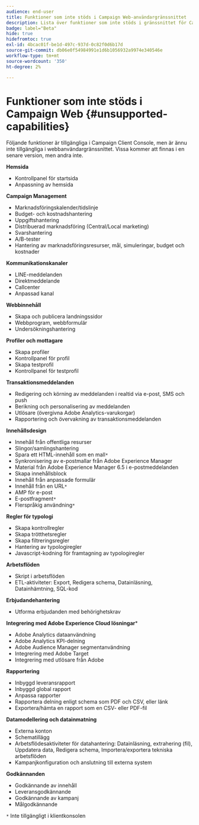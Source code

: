 ```yaml
---
audience: end-user
title: Funktioner som inte stöds i Campaign Web-användargränssnittet
description: Lista över funktioner som inte stöds i gränssnittet för Campaign Web
badge: label="Beta"
hide: true
hidefromtoc: true
exl-id: 4bcac01f-be1d-497c-937d-0c82f0d6b17d
source-git-commit: db06e0f54984991e1d6b1056932a9974e340546e
workflow-type: tm+mt
source-wordcount: '350'
ht-degree: 2%

---
```


# Funktioner som inte stöds i Campaign Web {#unsupported-capabilities}

Följande funktioner är tillgängliga i Campaign Client Console, men är ännu inte tillgängliga i webbanvändargränssnittet. Vissa kommer att finnas i en senare version, men andra inte.

**Hemsida**

* Kontrollpanel för startsida
* Anpassning av hemsida

**Campaign Management**

* Marknadsföringskalender/tidslinje
* Budget- och kostnadshantering
* Uppgiftshantering
* Distribuerad marknadsföring (Central/Local marketing)
* Svarshantering
* A/B-tester
* Hantering av marknadsföringsresurser, mål, simuleringar, budget och kostnader

**Kommunikationskanaler**

* LINE-meddelanden
* Direktmeddelande
* Callcenter
* Anpassad kanal

**Webbinnehåll**

* Skapa och publicera landningssidor
* Webbprogram, webbformulär
* Undersökningshantering

**Profiler och mottagare**

* Skapa profiler
* Kontrollpanel för profil
* Skapa testprofil
* Kontrollpanel för testprofil

**Transaktionsmeddelanden**

* Redigering och körning av meddelanden i realtid via e-post, SMS och push
* Berikning och personalisering av meddelanden
* Utlösare (övergivna Adobe Analytics-varukorgar)
* Rapportering och övervakning av transaktionsmeddelanden

**Innehållsdesign**

* Innehåll från offentliga resurser
* Slingor/samlingshantering
* Spara ett HTML-innehåll som en mall`*`
* Synkronisering av e-postmallar från Adobe Experience Manager
* Material från Adobe Experience Manager 6.5 i e-postmeddelanden
* Skapa innehållsblock
* Innehåll från anpassade formulär
* Innehåll från en URL`*`
* AMP för e-post
* E-postfragment`*`
* Flerspråkig användning`*`

**Regler för typologi**

* Skapa kontrollregler
* Skapa trötthetsregler
* Skapa filtreringsregler
* Hantering av typologiregler
* Javascript-kodning för framtagning av typologiregler

**Arbetsflöden**

* Skript i arbetsflöden
* ETL-aktiviteter: Export, Redigera schema, Datainläsning, Datainhämtning, SQL-kod

**Erbjudandehantering**

* Utforma erbjudanden med behörighetskrav

**Integrering med Adobe Experience Cloud lösningar***

* Adobe Analytics dataanvändning
* Adobe Analytics KPI-delning
* Adobe Audience Manager segmentanvändning
* Integrering med Adobe Target
* Integrering med utlösare från Adobe

**Rapportering**

* Inbyggd leveransrapport
* Inbyggd global rapport
* Anpassa rapporter
* Rapportera delning enligt schema som PDF och CSV, eller länk
* Exportera/hämta en rapport som en CSV- eller PDF-fil

**Datamodellering och datainmatning**

* Externa konton
* Schematillägg
* Arbetsflödesaktiviteter för datahantering: Datainläsning, extrahering (fil), Uppdatera data, Redigera schema, Importera/exportera tekniska arbetsflöden
* Kampanjkonfiguration och anslutning till externa system

**Godkännanden**

* Godkännande av innehåll
* Leveransgodkännande
* Godkännande av kampanj
* Målgodkännande


`*` Inte tillgängligt i klientkonsolen
